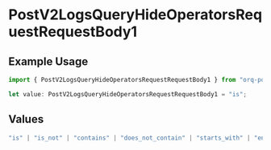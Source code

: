 # PostV2LogsQueryHideOperatorsRequestRequestBody1

## Example Usage

```typescript
import { PostV2LogsQueryHideOperatorsRequestRequestBody1 } from "orq-poc-typescript-multi-env-version/models/operations";

let value: PostV2LogsQueryHideOperatorsRequestRequestBody1 = "is";
```

## Values

```typescript
"is" | "is_not" | "contains" | "does_not_contain" | "starts_with" | "ends_with" | "is_empty" | "is_not_empty"
```